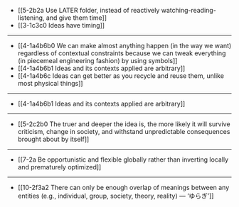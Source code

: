 - [[5-2b2a Use LATER folder, instead of reactively watching-reading-listening, and give them time]]
- [[3-1c3c0 Ideas have timing]]
---
- [[4-1a4b6b0 We can make almost anything happen (in the way we want) regardless of contextual constraints because we can tweak everything (in piecemeal engineering fashion) by using symbols]]
- [[4-1a4b6b1 Ideas and its contexts applied are arbitrary]]
- [[4-1a4b6c Ideas can get better as you recycle and reuse them, unlike most physical things]]
---
- [[4-1a4b6b1 Ideas and its contexts applied are arbitrary]]
---
- [[5-2c2b0 The truer and deeper the idea is, the more likely it will survive criticism, change in society, and withstand unpredictable consequences brought about by itself]]
---
- [[7-2a Be opportunistic and flexible globally rather than inverting locally and prematurely optimized]]
---
- [[10-2f3a2 There can only be enough overlap of meanings between any entities (e.g., individual, group, society, theory, reality) — ‘ゆらぎ’]]
